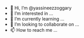 - 👋 Hi, I’m @yassineezzoggary
- 👀 I’m interested in ...
- 🌱 I’m currently learning ...
- 💞️ I’m looking to collaborate on ...
- 📫 How to reach me ...

<!---
yassineezzoggary/yassineezzoggary is a ✨ special ✨ repository because its `README.md` (this file) appears on your GitHub profile.
You can click the Preview link to take a look at your changes.
--->
